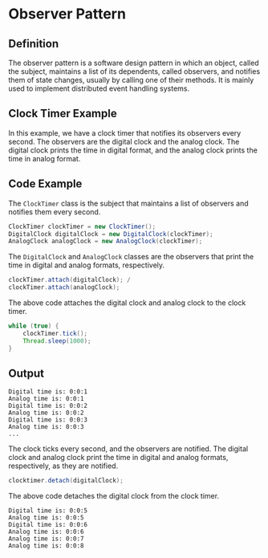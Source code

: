 # Observer Pattern

## Definition
The observer pattern is a software design pattern in which an object, called the subject, maintains a list of its dependents, called observers, and notifies them of state changes, usually by calling one of their methods. It is mainly used to implement distributed event handling systems.

## Clock Timer Example
In this example, we have a clock timer that notifies its observers every second. The observers are the digital clock and the analog clock. The digital clock prints the time in digital format, and the analog clock prints the time in analog format.

## Code Example

The `ClockTimer` class is the subject that maintains a list of observers and notifies them every second.

```java
ClockTimer clockTimer = new ClockTimer();
DigitalClock digitalClock = new DigitalClock(clockTimer);
AnalogClock analogClock = new AnalogClock(clockTimer);
```

The `DigitalClock` and `AnalogClock` classes are the observers that print the time in digital and analog formats, respectively.


```java
clockTimer.attach(digitalClock); /
clockTimer.attach(analogClock);
```

The above code attaches the digital clock and analog clock to the clock timer.

```java
while (true) {
    clockTimer.tick();
    Thread.sleep(1000);
}
```

## Output
```
Digital time is: 0:0:1 
Analog time is: 0:0:1 
Digital time is: 0:0:2 
Analog time is: 0:0:2 
Digital time is: 0:0:3 
Analog time is: 0:0:3 
...
```


The clock ticks every second, and the observers are notified. The digital clock and analog clock print the time in digital and analog formats, respectively, as they are notified.

```java
clocktimer.detach(digitalClock);
```
The above code detaches the digital clock from the clock timer.
```
Digital time is: 0:0:5 
Analog time is: 0:0:5 
Digital time is: 0:0:6 
Analog time is: 0:0:6 
Analog time is: 0:0:7 
Analog time is: 0:0:8
```



